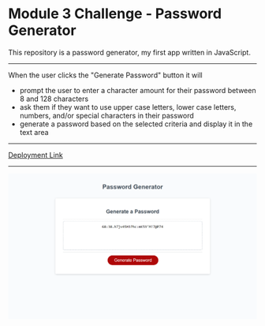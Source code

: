 # Module 3 Challenge - Password Generator


This repository is a password generator, my first app written in JavaScript.

---

When the user clicks the "Generate Password" button it will
- prompt the user to enter a character amount for their password between 8 and 128 characters
- ask them if they want to use upper case letters, lower case letters, numbers, and/or special characters in their password
- generate a password based on the selected criteria and display it in the text area

---

[Deployment Link](https://agoetz4407.github.io/password-generator)

---

![Screenshot](assets/images/screenshot.png)